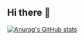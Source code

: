 ## Hi there 👋
[![Anurag's GitHub stats](https://github-readme-stats.vercel.app/api?username=DIYlxz&show_icons=true&theme=radical)](https://github.com/anuraghazra/github-readme-stats)
<!--
**DIYlxz/DIYlxz** is a ✨ _special_ ✨ repository because its `README.md` (this file) appears on your GitHub profile.

Here are some ideas to get you started:

- 🔭 I’m currently working on ...
- 🌱 I’m currently learning ...
- 👯 I’m looking to collaborate on ...
- 🤔 I’m looking for help with ...
- 💬 Ask me about ...
- 📫 How to reach me: ...
- 😄 Pronouns: ...
- ⚡ Fun fact: ...
-->
